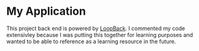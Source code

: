 # My Application

This project back end is powered by [LoopBack](http://loopback.io). I commented my code extensivley because I was putting this together for learning purposes and wanted to be able to reference as a learning resource in the future.
